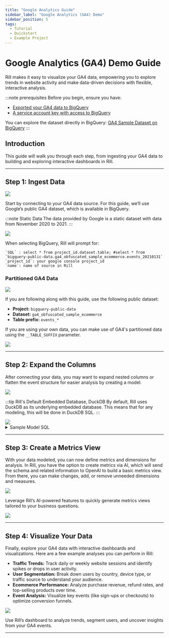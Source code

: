 ```yaml
---
title: "Google Analytics Guide"
sidebar_label: "Google Analytics (GA4) Demo"
sidebar_position: 5
tags:
  - Tutorial
  - Quickstart
  - Example Project
---
```


# Google Analytics (GA4) Demo Guide

Rill makes it easy to visualize your GA4 data, empowering you to explore trends in website activity and make data-driven decisions with flexible, interactive analysis.

:::note prerequisites
Before you begin, ensure you have:
- [Exported your GA4 data to BigQuery](https://support.google.com/analytics/answer/9823238?hl=en#step2&zippy=%2Cin-this-article)
- [A service account key with access to BigQuery](https://cloud.google.com/bigquery/docs/use-service-accounts)

You can explore the dataset directly in BigQuery:
[GA4 Sample Dataset on BigQuery](https://console.cloud.google.com/bigquery?p=bigquery-public-data&d=ga4_obfuscated_sample_ecommerce&t=events_20210131&page=table&ref=ga4bigquery.com&inv=1&invt=Ab3HlA&project=rilldata)
:::

## Introduction

This guide will walk you through each step, from ingesting your GA4 data to building and exploring interactive dashboards in Rill.

---

## Step 1: Ingest Data

<img src='/img/guides/ga4/add-source.png' class='rounded-gif' />
<br />

Start by connecting to your GA4 data source. For this guide, we’ll use Google’s public GA4 dataset, which is available in BigQuery.

:::note Static Data
The data provided by Google is a static dataset with data from November 2020 to 2021.
:::

<img src='/img/guides/ga4/source-single-day.png' class='rounded-gif' />
<br />

When selecting BigQuery, Rill will prompt for:
```
`SQL` : select * from project_id.dataset.table; #select * from `bigquery-public-data.ga4_obfuscated_sample_ecommerce.events_20210131`
`project_id`: your google console project_id
`name`: name of source in Rill
```

### Partitioned GA4 Data

<img src='/img/guides/ga4/bigquery-partitioned.png' class='rounded-gif' />
<br />

If you are following along with this guide, use the following public dataset:

- **Project:** `bigquery-public-data`
- **Dataset:** `ga4_obfuscated_sample_ecommerce`
- **Table prefix:** `events_*`

If you are using your own data, you can make use of GA4's partitioned data using the `__TABLE_SUFFIX` parameter.

<img src='/img/guides/ga4/source-bigquery-suffix.png' class='rounded-gif' />
<br />

---

## Step 2: Expand the Columns

After connecting your data, you may want to expand nested columns or flatten the event structure for easier analysis by creating a model.

<img src='/img/guides/ga4/create-model.png' class='rounded-gif' />
<br />

:::tip Rill's Default Embedded Database, DuckDB
By default, Rill uses DuckDB as its underlying embedded database. This means that for any modeling, this will be done in DuckDB SQL.
:::

<img src='/img/guides/ga4/model.png' class='rounded-gif' />
<br />

<details>
<summary>Sample Model SQL</summary>

```SQL
SELECT
  event_date,
  user_pseudo_id,
  to_timestamp(event_timestamp/ 1000000) as event_timestamp, -- convert 1608921004450512 to a proper timestamp
  to_timestamp(user_first_touch_timestamp / 1000000) as user_first_touch_timestamp, --convert 1608921004450512 to timestamp, used to count time of session later

  stream_id,
  platform,
  event_name,
  event_value_in_usd, 
  event_bundle_sequence_id, 
  
  -- privacy_info
  -- json_extract(main.privacy_info, '$.ads_storage')::VARCHAR AS priv_info_ads_storage,
  -- json_extract(main.privacy_info, '$.analytics_storage')::VARCHAR AS priv_info_analytics_storage,
  -- json_extract(main.privacy_info, '$.uses_transient_token')::VARCHAR AS priv_info_uses_transient_token,
  
  -- user_ltv
  json_extract(main.user_ltv, '$.currency')::VARCHAR AS ltv_currency,
  CAST(json_extract(main.user_ltv, '$.revenue') AS DOUBLE) AS ltv_revenue,
  
  -- device
  -- json_extract(main.device, '$.advertising_id')::VARCHAR AS device_advertising_id,
  json_extract(main.device, '$.category')::VARCHAR AS device_category,
  -- json_extract(main.device, '$.is_limited_ad_tracking')::VARCHAR AS device_is_limited_ad_tracking,
  json_extract(main.device, '$.language')::VARCHAR AS device_language,
  json_extract(main.device, '$.mobile_brand_name')::VARCHAR AS device_mobile_brand_name,
  -- json_extract(main.device, '$.mobile_marketing_name')::VARCHAR AS device_mobile_marketing_name,
  json_extract(main.device, '$.mobile_model_name')::VARCHAR AS device_mobile_model_name,
  -- json_extract(main.device, '$.mobile_os_hardware_model')::VARCHAR AS device_mobile_os_hardware_model,
  json_extract(main.device, '$.operating_system')::VARCHAR AS device_operating_system,
  json_extract(main.device, '$.operating_system_version')::VARCHAR AS device_operating_system_version,
  -- CAST(json_extract(main.device, '$.time_zone_offset_seconds') AS INT) AS device_time_zone_offset_seconds,
  -- json_extract(main.device, '$.vendor_id')::VARCHAR AS device_vendor_id,
  json_extract(main.device, '$.web_info.browser')::VARCHAR AS device_browser,
  json_extract(main.device, '$.web_info.browser_version')::VARCHAR AS device_browser_version,
  
  -- geo
  json_extract(main.geo, '$.city')::VARCHAR AS geo_city,
  json_extract(main.geo, '$.continent')::VARCHAR AS geo_continent,
  json_extract(main.geo, '$.country')::VARCHAR AS geo_country,
  -- json_extract(main.geo, '$.metro')::VARCHAR AS geo_metro,
  json_extract(main.geo, '$.region')::VARCHAR AS geo_region,
  json_extract(main.geo, '$.sub_continent')::VARCHAR AS geo_sub_continent,
  
  -- traffic_source
  json_extract(main.traffic_source, '$.medium')::VARCHAR AS traffic_medium,
  json_extract(main.traffic_source, '$.name')::VARCHAR AS traffic_name,
  json_extract(main.traffic_source, '$.source')::VARCHAR AS traffic_source,
  
  -- ecommerce
  CAST(json_extract(main.ecommerce, '$.purchase_revenue') AS DOUBLE) AS ecommerce_purchase_revenue,
  CAST(json_extract(main.ecommerce, '$.purchase_revenue_in_usd') AS DOUBLE) AS ecommerce_purchase_revenue_in_usd,
  CAST(json_extract(main.ecommerce, '$.refund_value') AS DOUBLE) AS ecommerce_refund_value,
  CAST(json_extract(main.ecommerce, '$.refund_value_in_usd') AS DOUBLE) AS ecommerce_refund_value_in_usd,
  CAST(json_extract(main.ecommerce, '$.shipping_value') AS DOUBLE) AS ecommerce_shipping_value,
  CAST(json_extract(main.ecommerce, '$.shipping_value_in_usd') AS DOUBLE) AS ecommerce_shipping_value_in_usd,
  CAST(json_extract(main.ecommerce, '$.tax_value') AS DOUBLE) AS ecommerce_tax_value,
  CAST(json_extract(main.ecommerce, '$.tax_value_in_usd') AS DOUBLE) AS ecommerce_tax_value_in_usd,
  -- CAST(json_extract(main.ecommerce, '$.total_item_quantity') AS INT) AS ecommerce_total_item_quantity,
  json_extract(main.ecommerce, '$.transaction_id')::VARCHAR AS ecommerce_transaction_id,
  -- CAST(json_extract(main.ecommerce, '$.unique_items') AS INT) AS ecommerce_unique_items,
  
-- items (exploded)
-- json_extract(item.value, '$.affiliation')::VARCHAR AS value_item_affiliation,
-- json_extract(item.value, '$.coupon')::VARCHAR AS value_item_coupon,
json_extract(item.value, '$.creative_name')::VARCHAR AS value_creative_name,
-- json_extract(item.value, '$.creative_slot')::VARCHAR AS value_creative_slot,
json_extract(item.value, '$.item_brand')::VARCHAR AS value_item_brand,
json_extract(item.value, '$.item_category')::VARCHAR AS value_item_category,
-- json_extract(item.value, '$.item_category2')::VARCHAR AS value_item_category2,
-- json_extract(item.value, '$.item_category3')::VARCHAR AS value_item_category3,
-- json_extract(item.value, '$.item_category4')::VARCHAR AS value_item_category4,
-- json_extract(item.value, '$.item_category5')::VARCHAR AS value_item_category5,
json_extract(item.value, '$.item_id')::VARCHAR AS value_item_id,
-- json_extract(item.value, '$.item_list_id')::VARCHAR AS value_item_list_id,
json_extract(item.value, '$.item_list_index')::VARCHAR AS value_item_list_index,
json_extract(item.value, '$.item_list_name')::VARCHAR AS value_item_list_name,
json_extract(item.value, '$.item_name')::VARCHAR AS value_item_name,
CAST(json_extract(item.value, '$.item_refund') AS DOUBLE) AS value_item_refund,
CAST(json_extract(item.value, '$.item_refund_in_usd') AS DOUBLE) AS value_item_refund_in_usd,
CAST(json_extract(item.value, '$.item_revenue') AS DOUBLE) AS value_item_revenue,
CAST(json_extract(item.value, '$.item_revenue_in_usd') AS DOUBLE) AS value_item_revenue_in_usd,
json_extract(item.value, '$.item_variant')::VARCHAR AS value_item_variant,
-- json_extract(item.value, '$.location_id')::VARCHAR AS value_location_id,
CAST(json_extract(item.value, '$.price') AS DOUBLE) AS value_item_price,
CAST(json_extract(item.value, '$.price_in_usd') AS DOUBLE) AS value_item_price_in_usd,
-- json_extract(item.value, '$.promotion_id')::VARCHAR AS value_promotion_id,
json_extract(item.value, '$.promotion_name')::VARCHAR AS value_promotion_name,
-- CAST(json_extract(item.value, '$.quantity') AS INT) AS value_item_quantity

FROM obfuscated_sample_ecommerce AS main,
json_each(main.items) AS item
```
</details>

---

## Step 3: Create a Metrics View

With your data modeled, you can now define metrics and dimensions for analysis. In Rill, you have the option to create metrics via AI, which will send the schema and related information to OpenAI to build a basic metrics view. From there, you can make changes, add, or remove unneeded dimensions and measures.

<img src='/img/guides/ga4/create-metrics-with-ai.png' class='rounded-gif' />
<br />

Leverage Rill’s AI-powered features to quickly generate metrics views tailored to your business questions.

<img src='/img/guides/ga4/metrics-view.png' class='rounded-gif' />
<br />

---

## Step 4: Visualize Your Data

Finally, explore your GA4 data with interactive dashboards and visualizations. Here are a few example analyses you can perform in Rill:

- **Traffic Trends:** Track daily or weekly website sessions and identify spikes or drops in user activity.
- **User Segmentation:** Break down users by country, device type, or traffic source to understand your audience.
- **Ecommerce Performance:** Analyze purchase revenue, refund rates, and top-selling products over time.
- **Event Analysis:** Visualize key events (like sign-ups or checkouts) to optimize conversion funnels.

<img src='/img/guides/ga4/explore-dashboard.png' class='rounded-gif' />
<br />

Use Rill’s dashboard to analyze trends, segment users, and uncover insights from your GA4 events.

---